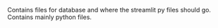 Contains files for database and where the streamlit py files should go. Contains mainly python files.